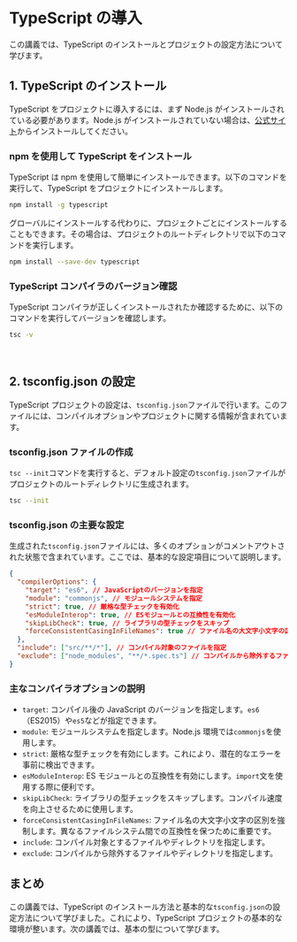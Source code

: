 # TypeScript の導入

この講義では、TypeScript のインストールとプロジェクトの設定方法について学びます。

## 1. TypeScript のインストール

TypeScript をプロジェクトに導入するには、まず Node.js がインストールされている必要があります。Node.js がインストールされていない場合は、[公式サイト](https://nodejs.org/)からインストールしてください。

### npm を使用して TypeScript をインストール

TypeScript は npm を使用して簡単にインストールできます。以下のコマンドを実行して、TypeScript をプロジェクトにインストールします。

```bash
npm install -g typescript
```

グローバルにインストールする代わりに、プロジェクトごとにインストールすることもできます。その場合は、プロジェクトのルートディレクトリで以下のコマンドを実行します。

```bash
npm install --save-dev typescript
```

### TypeScript コンパイラのバージョン確認

TypeScript コンパイラが正しくインストールされたか確認するために、以下のコマンドを実行してバージョンを確認します。

```bash
tsc -v
```

<br/>

## 2. tsconfig.json の設定

TypeScript プロジェクトの設定は、`tsconfig.json`ファイルで行います。このファイルには、コンパイルオプションやプロジェクトに関する情報が含まれています。

### tsconfig.json ファイルの作成

`tsc --init`コマンドを実行すると、デフォルト設定の`tsconfig.json`ファイルがプロジェクトのルートディレクトリに生成されます。

```bash
tsc --init
```

### tsconfig.json の主要な設定

生成された`tsconfig.json`ファイルには、多くのオプションがコメントアウトされた状態で含まれています。ここでは、基本的な設定項目について説明します。

```json
{
  "compilerOptions": {
    "target": "es6", // JavaScriptのバージョンを指定
    "module": "commonjs", // モジュールシステムを指定
    "strict": true, // 厳格な型チェックを有効化
    "esModuleInterop": true, // ESモジュールとの互換性を有効化
    "skipLibCheck": true, // ライブラリの型チェックをスキップ
    "forceConsistentCasingInFileNames": true // ファイル名の大文字小文字の区別を強制
  },
  "include": ["src/**/*"], // コンパイル対象のファイルを指定
  "exclude": ["node_modules", "**/*.spec.ts"] // コンパイルから除外するファイルを指定
}
```

### 主なコンパイラオプションの説明

- `target`: コンパイル後の JavaScript のバージョンを指定します。`es6`（ES2015）や`es5`などが指定できます。
- `module`: モジュールシステムを指定します。Node.js 環境では`commonjs`を使用します。
- `strict`: 厳格な型チェックを有効にします。これにより、潜在的なエラーを事前に検出できます。
- `esModuleInterop`: ES モジュールとの互換性を有効にします。`import`文を使用する際に便利です。
- `skipLibCheck`: ライブラリの型チェックをスキップします。コンパイル速度を向上させるために使用します。
- `forceConsistentCasingInFileNames`: ファイル名の大文字小文字の区別を強制します。異なるファイルシステム間での互換性を保つために重要です。
- `include`: コンパイル対象とするファイルやディレクトリを指定します。
- `exclude`: コンパイルから除外するファイルやディレクトリを指定します。

## まとめ

この講義では、TypeScript のインストール方法と基本的な`tsconfig.json`の設定方法について学びました。これにより、TypeScript プロジェクトの基本的な環境が整います。次の講義では、基本の型について学びます。
